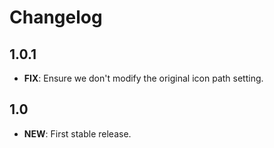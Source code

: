 # Changelog

## 1.0.1

- **FIX**: Ensure we don't modify the original icon path setting.

## 1.0

- **NEW**: First stable release.
